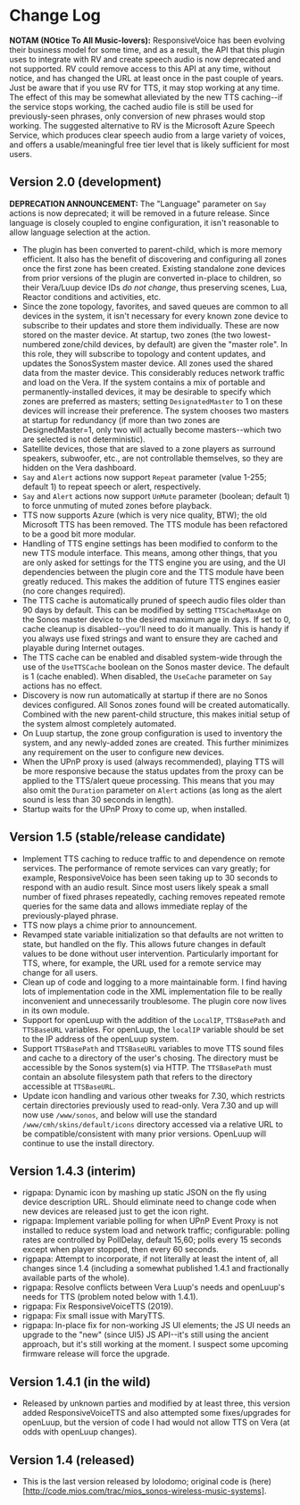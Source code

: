 # Change Log

**NOTAM (NOtice To All Music-lovers):** ResponsiveVoice has been evolving their business model for some time, and as a result, the API that this plugin uses to integrate with RV and create speech audio is now deprecated and not supported. RV could remove access to this API at any time, without notice, and has changed the URL at least once in the past couple of years. Just be aware that if you use RV for TTS, it may stop working at any time. The effect of this may be somewhat alleviated by the new TTS caching--if the service stops working, the cached audio file is still be used for previously-seen phrases, only conversion of new phrases would stop working. The suggested alternative to RV is the Microsoft Azure Speech Service, which produces clear speech audio from a large variety of voices, and offers a usable/meaningful free tier level that is likely sufficient for most users.

## Version 2.0 (development)

**DEPRECATION ANNOUNCEMENT:** The "Language" parameter on `Say` actions is now deprecated; it will be removed in a future release. Since language is closely coupled to engine configuration, it isn't reasonable to allow language selection at the action.

* The plugin has been converted to parent-child, which is more memory efficient. It also has the benefit of discovering and configuring all zones once the first zone has been created. Existing standalone zone devices from prior versions of the plugin are converted in-place to children, so their Vera/Luup device IDs *do not change*, thus preserving scenes, Lua, Reactor conditions and activities, etc.
* Since the zone topology, favorites, and saved queues are common to all devices in the system, it isn't necessary for every known zone device to subscribe to their updates and store them individually. These are now stored on the master device. At startup, two zones (the two lowest-numbered zone/child devices, by default) are given the "master role". In this role, they will subscribe to topology and content updates, and updates the SonosSystem master device. All zones used the shared data from the master device. This considerably reduces network traffic and load on the Vera. If the system contains a mix of portable and permanently-installed devices, it may be desirable to specify which zones are preferred as masters; setting `DesignatedMaster` to 1 on these devices will increase their preference. The system chooses two masters at startup for redundancy (if more than two zones are DesignedMaster=1, only two will actually become masters--which two are selected is not deterministic).
* Satellite devices, those that are slaved to a zone players as surround speakers, subwoofer, etc., are not controllable themselves, so they are hidden on the Vera dashboard.
* `Say` and `Alert` actions now support `Repeat` parameter (value 1-255; default 1) to repeat speech or alert, respectively.
* `Say` and `Alert` actions now support `UnMute` parameter (boolean; default 1) to force unmuting of muted zones before playback.
* TTS now supports Azure (which is very nice quality, BTW); the old Microsoft TTS has been removed. The TTS module has been refactored to be a good bit more modular.
* Handling of TTS engine settings has been modified to conform to the new TTS module interface. This means, among other things, that you are only asked for settings for the TTS engine you are using, and the UI dependencies between the plugin core and the TTS module have been greatly reduced. This makes the addition of future TTS engines easier (no core changes required).
* The TTS cache is automatically pruned of speech audio files older than 90 days by default. This can be modified by setting `TTSCacheMaxAge` on the Sonos master device to the desired maximum age in days. If set to 0, cache cleanup is disabled--you'll need to do it manually. This is handy if you always use fixed strings and want to ensure they are cached and playable during Internet outages.
* The TTS cache can be enabled and disabled system-wide through the use of the `UseTTSCache` boolean on the Sonos master device. The default is 1 (cache enabled). When disabled, the `UseCache` parameter on `Say` actions has no effect.
* Discovery is now run automatically at startup if there are no Sonos devices configured. All Sonos zones found will be created automatically. Combined with the new parent-child structure, this makes initial setup of the system almost completely automated.
* On Luup startup, the zone group configuration is used to inventory the system, and any newly-added zones are created. This further minimizes any requirement on the user to configure new devices.
* When the UPnP proxy is used (always recommended), playing TTS will be more responsive because the status updates from the proxy can be applied to the TTS/alert queue processing. This means that you may also omit the `Duration` parameter on `Alert` actions (as long as the alert sound is less than 30 seconds in length).
* Startup waits for the UPnP Proxy to come up, when installed.

## Version 1.5 (stable/release candidate)

* Implement TTS caching to reduce traffic to and dependence on remote services. The performance of remote services can vary greatly; for example, ResponsiveVoice has been seen taking up to 30 seconds to respond with an audio result. Since most users likely speak a small number of fixed phrases repeatedly, caching removes repeated remote queries for the same data and allows immediate replay of the previously-played phrase.
* TTS now plays a chime prior to announcement.
* Revamped state variable initialization so that defaults are not written to state, but handled on the fly. This allows future changes in default values to be done without user intervention. Particularly important for TTS, where, for example, the URL used for a remote service may change for all users.
* Clean up of code and logging to a more maintainable form. I find having lots of implementation code in the XML implementation file to be really inconvenient and unnecessarily troublesome. The plugin core now lives in its own module.
* Support for openLuup with the addition of the `LocalIP`, `TTSBasePath` and `TTSBaseURL` variables. For openLuup, the `localIP` variable should be set to the IP address of the openLuup system.
* Support `TTSBasePath` and `TTSBaseURL` variables to move TTS sound files and cache to a directory of the user's chosing. The directory must be accessible by the Sonos system(s) via HTTP. The `TTSBasePath` must contain an absolute filesystem path that refers to the directory accessible at `TTSBaseURL`.
* Update icon handling and various other tweaks for 7.30, which restricts certain directories previously used to read-only. Vera 7.30 and up will now use `/www/sonos`, and below will use the standard `/www/cmh/skins/default/icons` directory accessed via a relative URL to be compatible/consistent with many prior versions. OpenLuup will continue to use the install directory.

## Version 1.4.3 (interim)

* rigpapa: Dynamic icon by mashing up static JSON on the fly using device description URL. Should eliminate need to change code when new devices are released just to get the icon right.
* rigpapa: Implement variable polling for when UPnP Event Proxy is not installed to reduce system load and network traffic; configurable: polling rates are controlled by PollDelay, default 15,60; polls every 15 seconds except when player stopped, then every 60 seconds.
* rigpapa: Attempt to incorporate, if not literally at least the intent of, all changes since 1.4 (including a somewhat published 1.4.1 and fractionally available parts of the whole).
* rigpapa: Resolve conflicts between Vera Luup's needs and openLuup's needs for TTS (problem noted below with 1.4.1).
* rigpapa: Fix ResponsiveVoiceTTS (2019).
* rigpapa: Fix small issue with MaryTTS.
* rigpapa: In-place fix for non-working JS UI elements; the JS UI needs an upgrade to the "new" (since UI5) JS API--it's still using the ancient approach, but it's still working at the moment. I suspect some upcoming firmware release will force the upgrade.

## Version 1.4.1 (in the wild)

* Released by unknown parties and modified by at least three, this version added ResponsiveVoiceTTS and also attempted some fixes/upgrades for openLuup, but the version of code I had would not allow TTS on Vera (at odds with openLuup changes).

## Version 1.4 (released)

* This is the last version released by lolodomo; original code is (here)[http://code.mios.com/trac/mios_sonos-wireless-music-systems].
